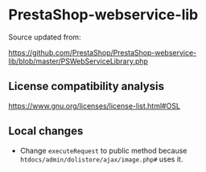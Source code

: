 # PrestaShop-webservice-lib

Source updated from:

https://github.com/PrestaShop/PrestaShop-webservice-lib/blob/master/PSWebServiceLibrary.php

## License compatibility analysis

https://www.gnu.org/licenses/license-list.html#OSL

## Local changes

- Change `executeRequest` to public method because
  `htdocs/admin/dolistore/ajax/image.php#` uses it.

